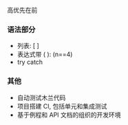 高优先在前

### 语法部分

- 列表: [ ]
- 表达式带 ( ): (n==4)
- try catch

### 其他

- 自动测试木兰代码
- 项目搭建 CI, 包括单元和集成测试
- 基于例程和 API 文档的组织的开发环境